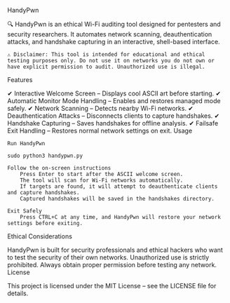 HandyPwn

🔍 HandyPwn is an ethical Wi-Fi auditing tool designed for pentesters and security researchers. It automates network scanning, deauthentication attacks, and handshake capturing in an interactive, shell-based interface.

    ⚠ Disclaimer: This tool is intended for educational and ethical testing purposes only. Do not use it on networks you do not own or have explicit permission to audit. Unauthorized use is illegal.

Features

✔ Interactive Welcome Screen – Displays cool ASCII art before starting.
✔ Automatic Monitor Mode Handling – Enables and restores managed mode safely.
✔ Network Scanning – Detects nearby Wi-Fi networks.
✔ Deauthentication Attacks – Disconnects clients to capture handshakes.
✔ Handshake Capturing – Saves handshakes for offline analysis.
✔ Failsafe Exit Handling – Restores normal network settings on exit.
Usage

    Run HandyPwn

    sudo python3 handypwn.py

    Follow the on-screen instructions
        Press Enter to start after the ASCII welcome screen.
        The tool will scan for Wi-Fi networks automatically.
        If targets are found, it will attempt to deauthenticate clients and capture handshakes.
        Captured handshakes will be saved in the handshakes directory.

    Exit Safely
        Press CTRL+C at any time, and HandyPwn will restore your network settings before exiting.

Ethical Considerations

HandyPwn is built for security professionals and ethical hackers who want to test the security of their own networks. Unauthorized use is strictly prohibited. Always obtain proper permission before testing any network.
License

This project is licensed under the MIT License – see the LICENSE file for details.
